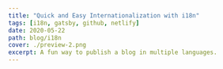 ```yaml
---
title: "Quick and Easy Internationalization with i18n"
tags: [i18n, gatsby, github, netlify]
date: 2020-05-22
path: blog/i18n
cover: ./preview-2.png
excerpt: A fun way to publish a blog in multiple languages.
---
```

